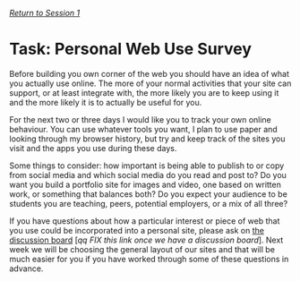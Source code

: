 *[Return to Session 1](./index.html)*

# Task: Personal Web Use Survey

Before building you own corner of the web you should have an idea of what you actually use online. The more of your normal activities that your site can support, or at least integrate with, the more likely you are to keep using it and the more likely it is to actually be useful for you. 

For the next two or three days I would like you to track your own online behaviour. You can use whatever tools you want, I plan to use paper and looking through my browser history, but try and keep track of the sites you visit and the apps you use during these days. 

Some things to consider: how important is being able to publish to or copy from social media and which social media do you read and post to? Do you want you build a portfolio site for images and video, one based on written work, or something that balances both? Do you expect your audience to be students you are teaching, peers, potential employers, or a mix of all three?

If you have questions about how a particular interest or piece of web that you use could be incorporated into a personal site, please ask on [the discussion board][2] [*qq FIX this link once we have a discussion board*]. Next week we will be choosing the general layout of our sites and that will be much easier for you if you have worked through some of these questions in advance.

  [2]: https://courses.p2pu.org/en/courses/3334/discussion/
